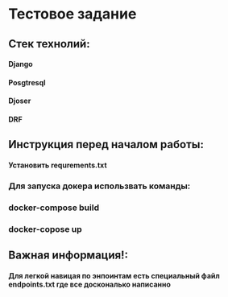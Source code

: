 <h1>Тестовое задание</h1>

<h2>Стек технолий:</h2>
<h4>Django</h4>
<h4>Posgtresql</h4>
<h4>Djoser</h4>
<h4>DRF</h4>


<h2>Инструкция перед началом работы:</h2>
<h4>Установить requrements.txt</h4>
<h3>Для запуска докера использвать команды:</h3>
<h3>docker-compose build</h3>
<h3>docker-copose up</h3>

<h2>Важная информация!:</h2>
<h4>Для легкой навицая по энпоинтам есть специальный файл endpoints.txt где все доскональко написанно</h4>

